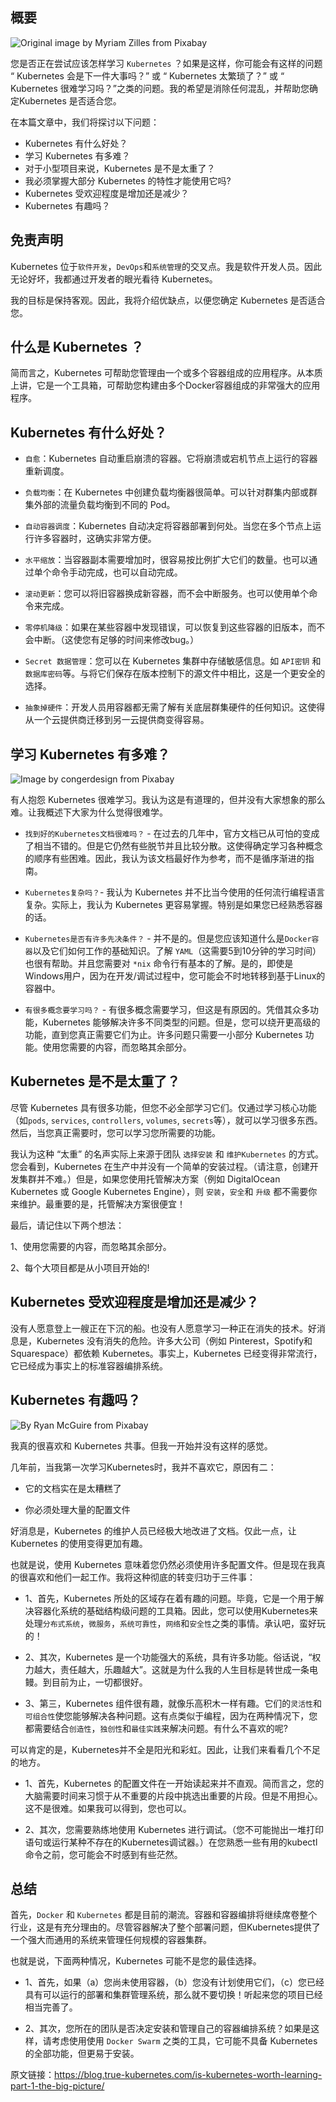 ## 概要

![Original image by Myriam Zilles from Pixabay](/img/juice.png)

您是否正在尝试应该怎样学习 `Kubernetes` ？如果是这样，你可能会有这样的问题 “  Kubernetes 会是下一件大事吗？” 或 “ Kubernetes 太繁琐了？” 或 “ Kubernetes 很难学习吗？”之类的问题。我的希望是消除任何混乱，并帮助您确定Kubernetes 是否适合您。

在本篇文章中，我们将探讨以下问题：

- Kubernetes 有什么好处？
- 学习 Kubernetes 有多难？
- 对于小型项目来说，Kubernetes 是不是太重了？
- 我必须掌握大部分 Kubernetes 的特性才能使用它吗?
- Kubernetes 受欢迎程度是增加还是减少？
- Kubernetes 有趣吗？

## 免责声明

Kubernetes 位于`软件开发`，`DevOps`和`系统管理`的交叉点。我是软件开发人员。因此无论好坏，我都通过开发者的眼光看待 Kubernetes。

我的目标是保持客观。因此，我将介绍优缺点，以便您确定 Kubernetes 是否适合您。

## 什么是 Kubernetes ？

简而言之，Kubernetes 可帮助您管理由一个或多个容器组成的应用程序。从本质上讲，它是一个工具箱，可帮助您构建由多个Docker容器组成的非常强大的应用程序。

## Kubernetes 有什么好处？

- `自愈`：Kubernetes 自动重启崩溃的容器。它将崩溃或宕机节点上运行的容器重新调度。

- `负载均衡`：在 Kubernetes 中创建负载均衡器很简单。可以针对群集内部或群集外部的流量负载均衡到不同的 Pod。

- `自动容器调度`：Kubernetes 自动决定将容器部署到何处。当您在多个节点上运行许多容器时，这确实非常方便。

- `水平缩放`：当容器副本需要增加时，很容易按比例扩大它们的数量。也可以通过单个命令手动完成，也可以自动完成。

- `滚动更新`：您可以将旧容器换成新容器，而不会中断服务。也可以使用单个命令来完成。

- `零停机降级`：如果在某些容器中发现错误，可以恢复到这些容器的旧版本，而不会中断。（这使您有足够的时间来修改bug。）

- `Secret 数据管理`：您可以在 Kubernetes 集群中存储敏感信息。如 `API密钥` 和 `数据库密码`等。与将它们保存在版本控制下的源文件中相比，这是一个更安全的选择。

- `抽象掉硬件`：开发人员用容器都无需了解有关底层群集硬件的任何知识。这使得从一个云提供商迁移到另一云提供商变得容易。

## 学习 Kubernetes 有多难？

![Image by congerdesign from Pixabay](/img/studying-1.jpg)

有人抱怨 Kubernetes 很难学习。我认为这是有道理的，但并没有大家想象的那么难。让我概述下大家为什么觉得很难学。

- `找到好的Kubernetes文档很难吗？` - 在过去的几年中，官方文档已从可怕的变成了相当不错的。但是它仍然有些脱节并且比较分散。这使得确定学习各种概念的顺序有些困难。因此，我认为该文档最好作为参考，而不是循序渐进的指南。

- `Kubernetes复杂吗？`- 我认为 Kubernetes 并不比当今使用的任何流行编程语言复杂。实际上，我认为 Kubernetes 更容易掌握。特别是如果您已经熟悉容器的话。

- `Kubernetes是否有许多先决条件？` - 并不是的。但是您应该知道什么是`Docker容器`以及它们如何工作的基础知识。了解 `YAML`（这需要5到10分钟的学习时间）也很有帮助。并且您需要对 `*nix` 命令行有基本的了解。是的，即使是Windows用户，因为在开发/调试过程中，您可能会不时地转移到基于Linux的容器中。

- `有很多概念要学习吗？` - 有很多概念需要学习，但这是有原因的。凭借其众多功能，Kubernetes 能够解决许多不同类型的问题。但是，您可以绕开更高级的功能，直到您真正需要它们为止。许多问题只需要一小部分 Kubernetes 功能。使用您需要的内容，而忽略其余部分。

## Kubernetes 是不是太重了？

尽管 Kubernetes 具有很多功能，但您不必全部学习它们。仅通过学习核心功能（如`pods`, `services`, `controllers`, `volumes`, `secrets`等），就可以学习很多东西。然后，当您真正需要时，您可以学习您所需要的功能。

我认为这种 “太重” 的名声实际上来源于团队 `选择安装` 和 `维护Kubernetes` 的方式。您会看到，Kubernetes 在生产中并没有一个简单的安装过程。（请注意，创建开发集群并不难。）但是，如果您使用托管解决方案（例如 DigitalOcean Kubernetes 或 Google Kubernetes Engine），则 `安装`，`安全`和 `升级` 都不需要你来维护。最重要的是，托管解决方案很便宜！

最后，请记住以下两个想法：

1、使用您需要的内容，而忽略其余部分。

2、每个大项目都是从小项目开始的!

## Kubernetes 受欢迎程度是增加还是减少？

没有人愿意登上一艘正在下沉的船。也没有人愿意学习一种正在消失的技术。好消息是，Kubernetes 没有消失的危险。许多大公司（例如 Pinterest，Spotify和Squarespace）都依赖 Kubernetes。事实上，Kubernetes 已经变得非常流行，它已经成为事实上的标准容器编排系统。

## Kubernetes 有趣吗？

![By Ryan McGuire from Pixabay](/img/car-repair.png)

我真的很喜欢和 Kubernetes 共事。但我一开始并没有这样的感觉。

几年前，当我第一次学习Kubernetes时，我并不喜欢它，原因有二：

- 它的文档实在是太糟糕了

- 你必须处理大量的配置文件

好消息是，Kubernetes 的维护人员已经极大地改进了文档。仅此一点，让 Kubernetes 的使用变得更加有趣。

也就是说，使用 Kubernetes 意味着您仍然必须使用许多配置文件。但是现在我真的很喜欢和他们一起工作。我将这种彻底的转变归功于三件事：

- 1、首先，Kubernetes 所处的区域存在着有趣的问题。毕竟，它是一个用于解决容器化系统的基础结构级问题的工具箱。因此，您可以使用Kubernetes来处理`分布式系统`，`微服务`，`系统可靠性`，`网络`和`安全性`之类的事情。承认吧，蛮好玩的！

- 2、其次，Kubernetes 是一个功能强大的系统，具有许多功能。俗话说，“权力越大，责任越大，乐趣越大”。这就是为什么我的人生目标是转世成一条电鳗。到目前为止，一切都很好。

- 3、第三，Kubernetes 组件很有趣，就像乐高积木一样有趣。它们的`灵活性`和`可组合性`使您能够解决各种问题。这有点类似于编程，因为在两种情况下，您都需要结合`创造性`，`独创性`和`最佳实践`来解决问题。有什么不喜欢的呢?

可以肯定的是，Kubernetes并不全是阳光和彩虹。因此，让我们来看看几个不足的地方。

- 1、首先，Kubernetes 的配置文件在一开始读起来并不直观。简而言之，您的大脑需要时间来习惯于从不重要的片段中挑选出重要的片段。但是不用担心。这不是很难。如果我可以得到，您也可以。

- 2、其次，您需要熟练地使用 Kubernetes 进行调试。（您不可能抛出一堆打印语句或运行某种不存在的Kubernetes调试器。）在您熟悉一些有用的kubectl命令之前，您可能会不时感到有些茫然。

## 总结

首先，`Docker` 和 `Kubernetes` 都是目前的潮流。容器和容器编排将继续席卷整个行业，这是有充分理由的。尽管容器解决了整个部署问题，但Kubernetes提供了一个强大而通用的系统来管理任何规模的容器集群。

也就是说，下面两种情况，Kubernetes 可能不是您的最佳选择。

- 1、首先，如果（a）您尚未使用容器，（b）您没有计划使用它们，（c）您已经具有可以运行的部署和集群管理系统，那么就不要切换！听起来您的项目已经相当完善了。

- 2、其次，您所在的团队是否决定安装和管理自己的容器编排系统？如果是这样，请考虑使用使用 `Docker Swarm` 之类的工具，它可能不具备 Kubernetes 的全部功能，但更易于安装。

原文链接：https://blog.true-kubernetes.com/is-kubernetes-worth-learning-part-1-the-big-picture/